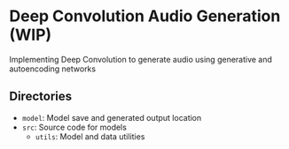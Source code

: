 # Deep Convolution Audio Generation (WIP)

Implementing Deep Convolution to generate audio using generative and autoencoding networks

## Directories

- `model`: Model save and generated output location
- `src`: Source code for models
  - `utils`: Model and data utilities
